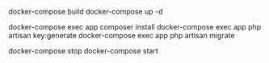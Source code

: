 docker-compose build
docker-compose up -d

docker-compose exec app composer install
docker-compose exec app php artisan key:generate
docker-compose exec app php artisan migrate

docker-compose stop
docker-compose start
